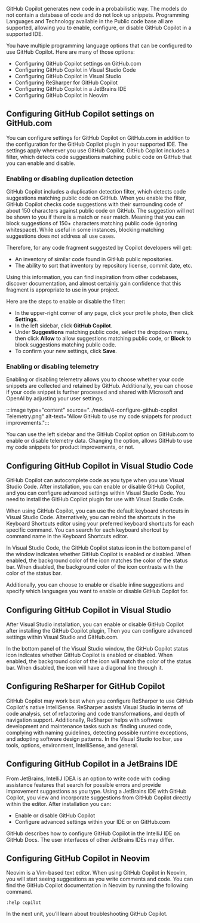GitHub Copilot generates new code in a probabilistic way. The models do not contain a database of code and do not look up snippets. Programming Languages and Technology available in the Public code base all are supported, allowing you to enable, configure, or disable GitHub Copilot in a supported IDE.

You have multiple programming language options that can be configured to use GitHub Copilot. Here are many of those options:

- Configuring GitHub Copilot settings on GitHub.com
- Configuring GitHub Copilot in Visual Studio Code
- Configuring GitHub Copilot in Visual Studio
- Configuring ReSharper for GitHub Copilot
- Configuring GitHub Copilot in a JetBrains IDE
- Configuring GitHub Copilot in Neovim

## Configuring GitHub Copilot settings on GitHub.com

You can configure settings for GitHub Copilot on GitHub.com in addition to the configuration for the GitHub Copilot plugin in your supported IDE. The settings apply wherever you use GitHub Copilot. GitHub Copilot includes a filter, which detects code suggestions matching public code on GitHub that you can enable and disable.

### Enabling or disabling duplication detection

GitHub Copilot includes a duplication detection filter, which detects code suggestions matching public code on GitHub. When you enable the filter, GitHub Copilot checks code suggestions with their surrounding code of about 150 characters against public code on GitHub. The suggestion will not be shown to you if there is a match or near match. Meaning that you can block suggestions of 150+ characters matching public code (ignoring whitespace). While useful in some instances, blocking matching suggestions does not address all use cases.

Therefore, for any code fragment suggested by Copilot developers will get:

- An inventory of similar code found in GitHub public repositories.
- The ability to sort that inventory by repository license, commit date, etc.

Using this information, you can find inspiration from other codebases, discover documentation, and almost certainly gain confidence that this fragment is appropriate to use in your project.

Here are the steps to enable or disable the filter:

- In the upper-right corner of any page, click your profile photo, then click **Settings**.
- In the left sidebar, click **GitHub Copilot**.
- Under **Suggestions** matching public code, select the dropdown menu, then click **Allow** to allow suggestions matching public code, or **Block** to block suggestions matching public code.
- To confirm your new settings, click **Save**.

### Enabling or disabling telemetry

Enabling or disabling telemetry allows you to choose whether your code snippets are collected and retained by GitHub. Additionally, you can choose if your code snippet is further processed and shared with Microsoft and OpenAI by adjusting your user settings.

:::image type="content" source="../media/4-configure-github-copilot Telemetry.png" alt-text="Allow GitHub to use my code snippets for product improvements.":::

You can use the left sidebar and the GitHub Copilot option on GitHub.com to enable or disable telemetry data. Changing the option, allows GitHub to use my code snippets for product improvements, or not.

## Configuring GitHub Copilot in Visual Studio Code

GitHub Copilot can autocomplete code as you type when you use Visual Studio Code. After installation, you can enable or disable GitHub Copilot, and you can configure advanced settings within Visual Studio Code.  You need to install the GitHub Copilot plugin for use with Visual Studio Code.

When using GitHub Copilot, you can use the default keyboard shortcuts in Visual Studio Code. Alternatively, you can rebind the shortcuts in the Keyboard Shortcuts editor using your preferred keyboard shortcuts for each specific command. You can search for each keyboard shortcut by command name in the Keyboard Shortcuts editor.

In Visual Studio Code, the GitHub Copilot status icon in the bottom panel of the window indicates whether GitHub Copilot is enabled or disabled. When enabled, the background color of the icon matches the color of the status bar. When disabled, the background color of the icon contrasts with the color of the status bar.

<!-- Add image from here, https://docs.github.com/en/copilot/configuring-github-copilot/configuring-github-copilot-in-visual-studio-code#enabling-or-disabling-github-copilot -->

Additionally, you can choose to enable or disable inline suggestions and specify which languages you want to enable or disable GitHub Copilot for.

## Configuring GitHub Copilot in Visual Studio

After Visual Studio installation, you can enable or disable GitHub Copilot after installing the GitHub Copilot plugin, Then you can configure advanced settings within Visual Studio and GitHub.com.

In the bottom panel of the Visual Studio window, the GitHub Copilot status icon indicates whether GitHub Copilot is enabled or disabled. When enabled, the background color of the icon will match the color of the status bar. When disabled, the icon will have a diagonal line through it.

<!-- add image, https://docs.github.com/en/copilot/configuring-github-copilot/configuring-github-copilot-in-visual-studio#enabling-or-disabling-github-copilot -->

## Configuring ReSharper for GitHub Copilot

GitHub Copilot may work best when you configure ReSharper to use GitHub Copilot's native IntelliSense. ReSharper assists Visual Studio in terms of code analysis, set of refactoring and code transformations, and depth of navigation support. Additionally, ReSharper helps with software development and maintenance tasks such as: finding unused code, complying with naming guidelines, detecting possible runtime exceptions, and adopting software design patterns. In the Visual Studio toolbar, use tools, options, environment, IntelliSense, and general.

## Configuring GitHub Copilot in a JetBrains IDE

From JetBrains, IntelliJ IDEA is an option to write code with coding assistance features that search for possible errors and provide improvement suggestions as you type. Using a JetBrains IDE with GitHub Copilot, you view and incorporate suggestions from GitHub Copilot directly within the editor. After installation you can:

- Enable or disable GitHub Copilot
- Configure advanced settings within your IDE or on GitHub.com

GitHub describes how to configure GitHub Copilot in the IntelliJ IDE on GitHub Docs. The user interfaces of other JetBrains IDEs may differ.

## Configuring GitHub Copilot in Neovim

Neovim is a Vim-based text editor. When using GitHub Copilot in Neovim, you will start seeing suggestions as you write comments and code. You can find the GitHub Copilot documentation in Neovim by running the following command.

`:help copilot`

In the next unit, you’ll learn about troubleshooting GitHub Copilot.

<!-- Do not add a unit summary or references/links -->
